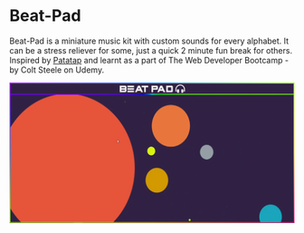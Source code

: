 # Beat-Pad

Beat-Pad is a miniature music kit with custom sounds for every alphabet. It can be a stress reliever for some, just a quick 2 minute fun break for others. 
Inspired by [Patatap](https://patatap.com) and learnt as a part of The Web Developer Bootcamp - by Colt Steele on Udemy.


![Picture1](https://github.com/abhinavg247/Beat-Pad/blob/master/assets/Demo-Screenshots/Beat-Pad1.png?raw=true)
